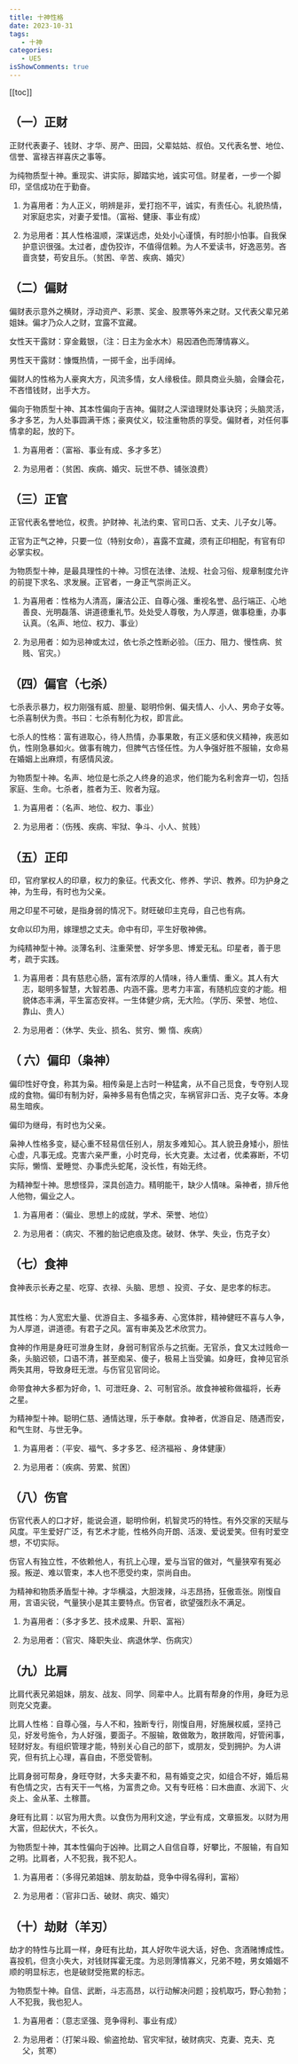 ```yaml
---
title: 十神性格
date: 2023-10-31
tags:
   - 十神
categories:
   - UE5
isShowComments: true
---
```


<Boxx/>



<!-- more -->

[[toc]]


## （一）正财

正财代表妻子、钱财、才华、房产、田园，父辈姑姑、叔伯。又代表名誉、地位、信誉、富禄吉祥喜庆之事等。

为纯物质型十神。重现实、讲实际，脚踏实地，诚实可信。财星者，一步一个脚印，坚信成功在于勤奋。

1. 为喜用者：为人正义，明辨是非，爱打抱不平，诚实，有责任心。礼貌热情，对家庭忠实，对妻子爱惜。（富裕、健康、事业有成）

2. 为忌用者：其人性格温顺，深谋远虑，处处小心谨慎，有时胆小怕事。自我保护意识很强。太过者，虚伪狡诈，不值得信赖。为人不爱读书，好逸恶劳。吝啬贪婪，苟安且乐。（贫困、辛苦、疾病、婚灾）

## （二）偏财

偏财表示意外之横财，浮动资产、彩票、奖金、股票等外来之财。又代表父辈兄弟姐妹。偏才乃众人之财，宜露不宜藏。

女性天干露财：穿金戴银，（注：日主为金水木）易因酒色而薄情寡义。 　　

男性天干露财：慷慨热情，一掷千金，出手阔绰。

偏财人的性格为人豪爽大方，风流多情，女人缘极佳。颇具商业头脑，会赚会花，不吝惜钱财，出手大方。

偏向于物质型十神、其本性偏向于吉神。偏财之人深谙理财处事诀窍；头脑灵活，多才多艺，为人处事圆满干炼；豪爽仗义，较注重物质的享受。偏财者，对任何事情拿的起，放的下。

1. 为喜用者：（富裕、事业有成、多才多艺）

2. 为忌用者：（贫困、疾病、婚灾、玩世不恭、铺张浪费）

## （三）正官

正官代表名誉地位，权贵。护财神、礼法约束、官司口舌、丈夫、儿子女儿等。

正官为正气之神，只要一位（特别女命），喜露不宜藏，须有正印相配，有官有印必掌实权。

为物质型十神，是最具理性的十神。习惯在法律、法规、社会习俗、规章制度允许的前提下求名、求发展。正官者，一身正气崇尚正义。

1. 为喜用者：性格为人清高，廉洁公正、自尊心强、重视名誉、品行端正、心地善良、光明磊落、讲道德重礼节。处处受人尊敬，为人厚道，做事稳重，办事认真。（名声、地位、权力、事业）

2. 为忌用者：如为忌神或太过，依七杀之性断必验。（压力、阻力、慢性病、贫贱、官灾。）

## （四）偏官（七杀）

七杀表示暴力，权力刚强有威、胆量、聪明伶俐、偏夫情人、小人、男命子女等。七杀喜制伏为贵。书曰：七杀有制化为权，即言此。

七杀人的性格：富有进取心，待人热情，办事果敢，有正义感和侠义精神，疾恶如仇，性刚急暴如火。做事有魄力，但脾气古怪任性。为人争强好胜不服输，女命易在婚姻上出麻烦，有感情风波。

为物质型十神。名声、地位是七杀之人终身的追求，他们能为名利舍弃一切，包括家庭、生命。七杀者，胜者为王、败者为寇。

1. 为喜用者：（名声、地位、权力、事业）

2. 为忌用者：（伤残、疾病、牢狱、争斗、小人、贫贱）

## （五）正印

印，官府掌权人的印章，权力的象征。代表文化、修养、学识、教养。印为护身之神，为生母，有时也为父亲。

用之印星不可破，是指身弱的情况下。财旺破印主克母，自己也有病。 　

女命以印为用，嫁理想之丈夫。命中有印，平生好敬神佛。

为纯精神型十神。淡薄名利、注重荣誉、好学多思、博爱无私。印星者，善于思考，疏于实践。

1. 为喜用者：具有慈悲心肠，富有浓厚的人情味，待人重情、重义。其人有大志，聪明多智慧，大智若愚、内涵不露。思考力丰富，有随机应变的才能。相貌体态丰满，平生富态安祥。一生体健少病，无大险。（学历、荣誉、地位、靠山、贵人）

2. 为忌用者：（休学、失业、损名、贫穷、懒 惰、疾病）

## （ 六）偏印（枭神）

偏印性好夺食，称其为枭。相传枭是上古时一种猛禽，从不自己觅食，专夺别人现成的食物。偏印有制为好，枭神多易有色情之灾，车祸官非口舌、克子女等。本身易生暗疾。

偏印为继母，有时也为父亲。

枭神人性格多变，疑心重不轻易信任别人，朋友多难知心。其人貌丑身矮小，胆怯心虚，凡事无成。克害六亲严重，小时克母，长大克妻。太过者，优柔寡断，不切实际，懒惰、爱睡觉、办事虎头蛇尾，没长性，有始无终。

为精神型十神。思想怪异，深具创造力。精明能干，缺少人情味。枭神者，排斥他人他物，偏业之人。

1. 为喜用者：（偏业、思想上的成就，学术、荣誉、地位）

2. 为忌用者：（病灾、不雅的胎记疤痕及痣。破财、休学、失业，伤克子女）

## （七）食神

食神表示长寿之星、吃穿、衣禄、头脑、思想 、投资、子女、是忠孝的标志。 　　　

其性格：为人宽宏大量、优游自主、多福多寿、心宽体胖，精神健旺不喜与人争，为人厚道，讲道德。有君子之风。富有审美及艺术欣赏力。

食神的作用是身旺可泄身生财，身弱可制官杀与之抗衡。无官杀，食又太过贱命一条，头脑迟顿，口语不清，甚至痴呆、傻子，极易上当受骗。如身旺，食神见官杀两失其用，导致身旺无泄。与伤官见官同论。

命带食神大多都为好命，1、可泄旺身、2、可制官杀。故食神被称做福将，长寿之星。

为精神型十神。聪明仁慈、通情达理，乐于奉献。食神者，优游自足、随遇而安，和气生财、与世无争。

1. 为喜用者：（平安、福气、多才多艺、经济福裕 、身体健康）

2. 为忌用者：（疾病、劳累、贫困）

## （八）伤官

伤官代表人的口才好，能说会道，聪明伶俐，机智灵巧的特性。有外交家的天赋与风度。平生爱好广泛，有艺术才能，性格外向开朗、活泼、爱说爱笑。但有时爱空想，不切实际。

伤官人有独立性，不依赖他人，有抗上心理，爱与当官的做对，气量狭窄有冤必报。叛逆、难以管束，本人也不愿受约束，崇尚自由。

为精神和物质矛盾型十神。才华横溢，大胆泼辣，斗志昂扬，狂傲乖张。刚愎自用，言语尖锐，气量狭小是其主要特点。伤官者，欲望强烈永不满足。

1. 为喜用者：（多才多艺、技术成果、升职、富裕）

2. 为忌用者：（官灾、降职失业、病退休学、伤病灾）

## （九）比肩

比肩代表兄弟姐妹，朋友、战友、同学、同辈中人。比肩有帮身的作用，身旺为忌则克父克妻。

比肩人性格：自尊心强，与人不和，独断专行，刚愎自用，好施展权威，坚持己见，好发号施令，为人好强，要面子。不服输，敢做敢为，敢拼敢闯，好管闲事，轻财好友。有组织管理才能，特别关心自己的部下，或朋友，受到拥护。为人讲究，但有抗上心理，喜自由，不愿受管制。

比肩身弱可帮身，身旺夺财，大多夫妻不和，易有婚变之灾，如组合不好，婚后易有色情之灾，古有天干一气格，为富贵之命。又有专旺格：曰木曲直、水润下、火炎上、金从革、土稼蔷。

身旺有比肩：以官为用大贵。以食伤为用利文途，学业有成，文章振发。以财为用大富，但起伏大，不长久。

为物质型十神，其本性偏向于凶神。比肩之人自信自尊，好攀比，不服输，有自知之明。比肩者，人不犯我，我不犯人。

1. 为喜用者：（多得兄弟姐妹、朋友助益，竞争中得名得利，富裕）

2. 为忌用者：（官非口舌、破财、病灾、婚灾）

## （十）劫财（羊刃）

劫才的特性与比肩一样，身旺有比劫，其人好吹牛说大话，好色、贪酒赌博成性。喜投机，但贪小失大，对钱财挥霍无度。为忌则薄情寡义，兄弟不睦，男女婚姻不顺的明显标志，也是破财受拖累的标志。

为物质型十神。自信、武断，斗志高昂，以行动解决问题；投机取巧，野心勃勃；人不犯我，我也犯人。

1. 为喜用者：（意志坚强、竞争得利、事业有成）

2. 为忌用者：（打架斗殴、偷盗抢劫、官灾牢狱，破财病灾、克妻、克夫、克父，贫寒）


<Reward/>